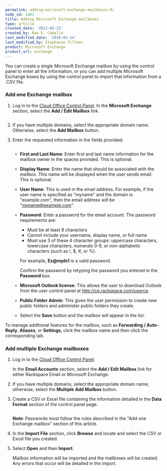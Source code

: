 ```yaml
---
permalink: adding-microsoft-exchange-mailboxes-0/
node_id: 1401
title: Adding Microsoft Exchange mailboxes
type: article
created_date: '2012-05-23'
created_by: Rae D. Cabello
last_modified_date: '2016-03-14'
last_modified_by: Stephanie Fillmon
product: Microsoft Exchange
product_url: exchange
---
```


You can create a single Microsoft Exchange mailbox by using the control panel
to enter all the information, or you can add multiple Microsoft Exchange boxes
by using the control panel to import that information from a .CSV file.

### Add one Exchange mailbox

1. Log in to the [Cloud Office Control Panel](https://cp.rackspace.com). In the **Microsoft
   Exchange** section, select the **Add / Edit Mailbox** link.

   <img src="http://c15042926.r26.cf2.rackcdn.com/exchange_mailboxes_list.png" alt="" />

2. If you have multiple domains, select the appropriate domain name.
   Otherwise, select the **Add Mailbox** button.

3. Enter the requested information in the fields provided:

   <img src="http://c15042926.r26.cf2.rackcdn.com/new_mailbox_hex.png" alt="" />

   - **First and Last Name**: Enter first and last name information for
     the mailbox owner in the spaces provided. This is optional.

   - **Display Name**: Enter the name that should be associated with
     the mailbox. This name will be displayed when the user sends
     email. This is optional.

   - **User Name**: This is used in the email address.
     For example, if the user name is specified as "myname" and the domain is
     "example.com", then the email address will be "myname@example.com".

   - **Password**: Enter a password for the email account. The password
     requirements are:

     - Must be at least 8 characters
     - Cannot include your username, display name, or full name
     - Must use 3 of these 4 character groups: uppercase
       characters, lowercase characters, numerals 0-9, or
       non-alphabetic characters (such as !, $, #, or %).

     For example, **Ex@mple1** is a valid password.

     Confirm the password by retyping the password you entered in the
     **Password** box.

   - **Microsoft Outlook license**: This allows the user to download
     Outlook from the user control
     panel at http://cp.rackspace.com/usercp.

   - **Public Folder Admin**: This gives the user permission to
     create new public folders and administer public folders they create.

   - Select the **Save** button and the mailbox will appear in
     the list.

To manage additional features for the mailbox, such as
**Forwarding / Auto-Reply**, **Aliases**, or **Settings**, click the mailbox
name and then click the corresponding tab.

### Add multiple Exchange mailboxes

1. Log in to the [Cloud Office Control Panel](https://cp.rackspace.com).

   In the **Email Accounts** section, select the **Add / Edit Mailbox** link for
   either Rackspace Email or Microsoft Exchange.

2. If you have multiple domains, select the appropriate domain name;
   otherwise, select the **Multiple** **Add Mailbox** button.

3. Create a CSV or Excel file containing the information detailed in
   the **Data Format** section of the control panel page.

    <img src="http://c1079945.r45.cf2.rackcdn.com/(E%26A)AddingAMailbox3.png" alt="" />

    **Note**: Passwords must follow the rules described in the
    "Add one Exchange mailbox" section of this article.

4. In the **Import File** section, click **Browse** and locate and select
   the CSV or Excel file you created.

5. Select **Open** and then **Import**.

   Mailbox information will be
   imported and the mailboxes will be created. Any errors that occur
   will be detailed in the import.
